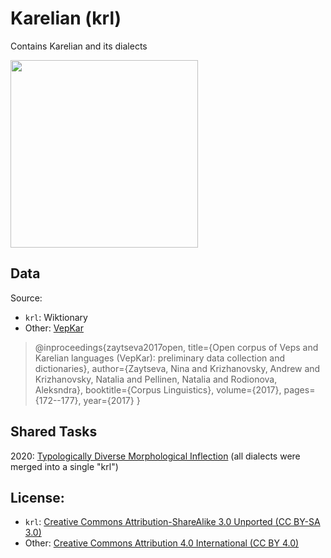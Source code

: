 # Karelian  (krl) 

Contains Karelian and its dialects

<img src="https://upload.wikimedia.org/wikipedia/commons/e/e1/Karelian_dialects_Vepkar_English_2019.png" width="300">

## Data

Source:
- `krl`: Wiktionary
- Other: [VepKar](http://dictorpus.krc.karelia.ru/en)

> @inproceedings{zaytseva2017open,
>  title={Open corpus of Veps and Karelian languages (VepKar): preliminary data collection and dictionaries},
>  author={Zaytseva, Nina and Krizhanovsky, Andrew and Krizhanovsky, Natalia and Pellinen, Natalia and Rodionova, Aleksndra},
>  booktitle={Corpus Linguistics},
>  volume={2017},
>  pages={172--177},
>  year={2017}
>}

## Shared Tasks

2020: [Typologically Diverse Morphological Inflection](https://www.aclweb.org/anthology/2020.sigmorphon-1.1/)
(all dialects were merged into a single "krl")

## License: 

- `krl`: [Creative Commons Attribution-ShareAlike 3.0 Unported (CC BY-SA 3.0)](https://creativecommons.org/licenses/by-sa/3.0/)
- Other: [Creative Commons Attribution 4.0 International (CC BY 4.0)
](https://creativecommons.org/licenses/by/4.0/)

